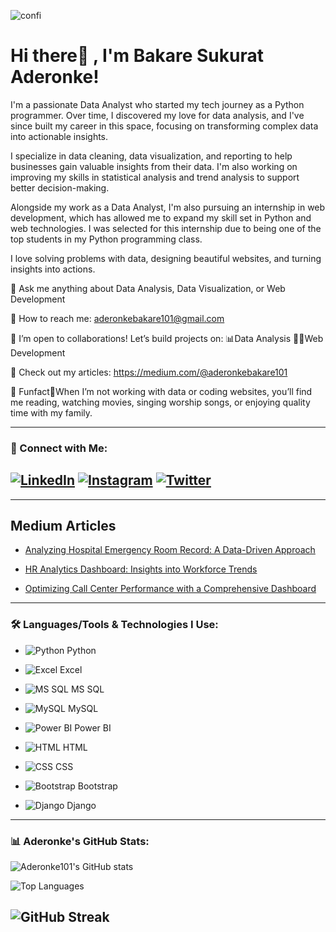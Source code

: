 ![confi](https://github.com/user-attachments/assets/39e0def6-82dc-47fc-a8dd-16128aea0f19)







# Hi there👋 , I'm Bakare Sukurat Aderonke!



I'm a passionate Data Analyst who started my tech journey as a Python programmer. Over time, I discovered my love for data analysis, and I've since built my career in this space, focusing on transforming complex data into actionable insights.

I specialize in data cleaning, data visualization, and reporting to help businesses gain valuable insights from their data. I'm also working on improving my skills in statistical analysis and trend analysis to support better decision-making.


Alongside my work as a Data Analyst, I'm also pursuing an internship in web development, which has allowed me to expand my skill set in Python and web technologies. I was selected for this internship due to being one of the top students in my Python programming class.


I love solving problems with data, designing beautiful websites, and turning insights into actions.

💬 Ask me anything about Data Analysis, Data Visualization, or Web Development

📩 How to reach me: aderonkebakare101@gmail.com

👯 I’m open to collaborations! Let’s build projects on:
📊Data Analysis
👩‍💻Web Development

📝 Check out my articles: https://medium.com/@aderonkebakare101

🥂 Funfact💃When I’m not working with data or coding websites, you’ll find me reading, watching movies, singing worship songs, or enjoying quality time with my family.




---



### 🔗 Connect with Me:

[![LinkedIn](https://img.icons8.com/color/48/000000/linkedin.png)](https://www.linkedin.com/in/aderonkebakare101)  [![Instagram](https://img.icons8.com/color/48/000000/instagram-new.png)](https://instagram.com/official_deedeebakes) [![Twitter](https://img.icons8.com/color/48/000000/twitter.png)](https://x.com/DataXRonke)  
---

---
## Medium Articles

- [Analyzing Hospital Emergency Room Record: A Data-Driven Approach](https://medium.com/@aderonkebakare101)

- [HR Analytics Dashboard: Insights into Workforce Trends](https://medium.com/@aderonkebakare101)

- [Optimizing Call Center Performance with a Comprehensive Dashboard](https://medium.com/@aderonkebakare101)
---

### 🛠 Languages/Tools & Technologies I Use:

- ![Python](https://img.icons8.com/color/48/000000/python.png) Python

- ![Excel](https://img.icons8.com/color/48/000000/microsoft-excel-2019--v1.png) Excel

-  ![MS SQL](https://img.icons8.com/color/48/000000/microsoft-sql-server.png) MS SQL

- ![MySQL](https://img.icons8.com/color/48/000000/mysql-logo.png) MySQL

- ![Power BI](https://img.icons8.com/color/48/000000/power-bi.png) Power BI

- ![HTML](https://img.icons8.com/color/48/000000/html-5--v1.png) HTML

- ![CSS](https://img.icons8.com/color/48/000000/css3.png) CSS

- ![Bootstrap](https://img.icons8.com/color/48/000000/bootstrap.png) Bootstrap

- ![Django](https://img.icons8.com/external-tal-revivo-color-tal-revivo/48/000000/external-django-a-high-level-python-web-framework-that-encourages-rapid-development-logo-color-tal-revivo.png) Django
---



### 📊 Aderonke's GitHub Stats:

![Aderonke101's GitHub stats](https://github-readme-stats.vercel.app/api?username=Aderonke101&show_icons=true&theme=merko)

![Top Languages](https://github-readme-stats.vercel.app/api/top-langs/?username=Aderonke101&layout=compact&theme=merko)

![GitHub Streak](https://github-readme-streak-stats.herokuapp.com/?user=Aderonke101&theme=merko)
---




